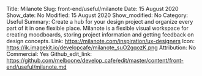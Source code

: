 Title: Milanote
Slug: front-end/useful/milanote
Date: 15 August 2020
Show_date: No
Modified: 15 August 2020
Show_modified: No
Category: Useful
Summary: Create a hub for your design project and organize every part of it in one flexible place. Milanote is a flexible visual workspace for creating moodboards, storing project information and getting feedback on design concepts.
Link: https://milanote.com/inspiration/ux-designers
Icon: https://ik.imagekit.io/developcafe/milanote_suO2gqozK.png
Attribution: No
Commercial: Yes
Github_edit_link: https://github.com/melboone/develop_cafe/edit/master/content/front-end/useful/milanote.md